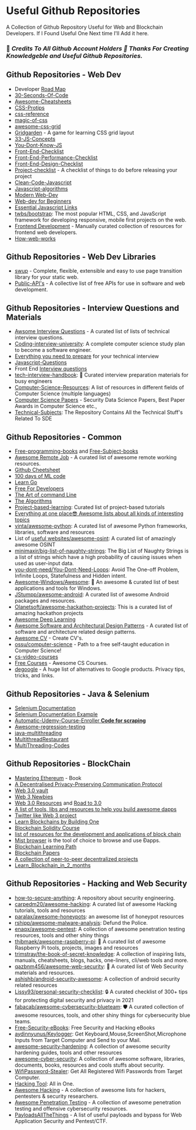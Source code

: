
# Useful Github Repositories

A Collection of Github Repository Useful for Web and Blockchain Developers.
If I Found Useful One Next time I'll Add it here.

### 🎉 *Credits To All Github Account Holders 👏 Thanks For Creating Knowledgeble and Useful Github Repositories.*

## Github Repositories - Web Dev

* Developer [Road Map](https://github.com/kamranahmedse/developer-roadmap)
* [30-Seconds-Of-Code](https://github.com/30-seconds/30-seconds-of-code)
* [Awesome-Cheatsheets](https://github.com/LeCoupa/awesome-cheatsheets)
* [CSS-Protips](https://github.com/AllThingsSmitty/css-protips)
* [css-reference](https://github.com/jgthms/css-reference)
* [magic-of-css](https://github.com/adamschwartz/magic-of-css)
* [awesome-css-grid](https://github.com/valentinogagliardi/awesome-css-grid)
* [Gridgarden](https://github.com/thomaspark/gridgarden) - A game for learning CSS grid layout 
* [33-JS-Concepts](https://github.com/leonardomso/33-js-concepts)
* [You-Dont-Know-JS](https://github.com/getify/You-Dont-Know-JS/)
* [Front-End-Checklist](https://github.com/thedaviddias/Front-End-Checklist)
* [Front-End-Performance-Checklist](https://github.com/thedaviddias/Front-End-Performance-Checklist)
* [Front-End-Design-Checklist](https://github.com/thedaviddias/Front-End-Design-Checklist)
* [Project-checklist](https://github.com/amilajack/project-checklist) - A checklist of things to do before releasing your project
* [Clean-Code-Javascript](https://github.com/ryanmcdermott/clean-code-javascript)
* [Javascript-algorithms](https://github.com/trekhleb/javascript-algorithms)
* [Modern Web-Dev](https://github.com/dexteryy/spellbook-of-modern-webdev)
* [Web-dev for Beginners](https://microsoft.github.io/Web-Dev-For-Beginners/#/)
* [Essential Javascript Links](https://gist.github.com/ericelliott/d576f72441fc1b27dace/0cee592f8f8b7eae39c4b3851ae92b00463b67b9)
* [twbs/bootstrap](https://github.com/twbs/bootstrap): The most popular HTML, CSS, and JavaScript framework for developing responsive, mobile first projects on the web.
* [Frontend Development](https://github.com/dypsilon/frontend-dev-bookmarks) - Manually curated collection of resources for frontend web developers.
* [How-web-works](https://github.com/vasanthk/how-web-works)

## Github Repositories - Web Dev Libraries

* [swup](https://github.com/swup/swup) - Complete, flexible, extensible and easy to use page transition library for your static web.
* [Public-API's](https://github.com/public-apis/public-apis) - A collective list of free APIs for use in software and web development.

## Github Repositories - Interview Questions and Materials

* [Awsome Interview Questions](https://github.com/DopplerHQ/awesome-interview-questions) - A curated list of lists of technical interview questions.
* [Coding-interview-university](https://github.com/jwasham/coding-interview-university#books-for-data-structures-and-algorithms): A complete computer science study plan to become a software engineer.
* [Everything you need to prepare](https://github.com/Olshansk/interview) for your technical interview
* [Javascript-Questions](https://github.com/lydiahallie/javascript-questions)
* Front End [Interview questions](https://github.com/h5bp/Front-end-Developer-Interview-Questions) 
* [tech-interview-handbook](https://github.com/yangshun/tech-interview-handbook): 💯 Curated interview preparation materials for busy engineers
* [Computer-Science-Resources](https://github.com/the-akira/Computer-Science-Resources): A list of resources in different fields of Computer Science (multiple languages)
* [Computer Science Papers](https://github.com/papers-we-love/papers-we-love) - Security Data Science Papers, Best Paper Awards in Computer Science etc.,
* [Technical-Subjects](https://github.com/mrpawan-gupta/Technical-Subjects): The Repository Contains All the Technical Stuff's Related To SDE


## Github Repositories - Common

* [Free-programming-books](https://github.com/EbookFoundation/free-programming-books/blob/main/books/free-programming-books-langs.md) and [Free-Subject-books](https://github.com/EbookFoundation/free-programming-books/blob/main/books/free-programming-books-subjects.md)
* [Awesome Remote Job](https://github.com/lukasz-madon/awesome-remote-job) - A curated list of awesome remote working resources.
* [Github Cheetsheet](https://github.com/tiimgreen/github-cheat-sheet)
* [100 days of ML code](https://github.com/Avik-Jain/100-Days-Of-ML-Code)
* [Learn Go](https://github.com/inancgumus/learngo)
* [Free For Developers](https://github.com/ripienaar/free-for-dev#table-of-contents)
* [The Art of command Line](https://github.com/jlevy/the-art-of-command-line)
* [The Algorithms](https://github.com/orgs/TheAlgorithms/repositories)
* [Project-based-learning](https://github.com/practical-tutorials/project-based-learning): Curated list of project-based tutorials
* [Everything at one place😎 Awesome lists about all kinds of interesting topics](https://github.com/sindresorhus/awesome)
* [vinta/awesome-python](https://github.com/vinta/awesome-python): A curated list of awesome Python frameworks, libraries, software and resources
* List of [useful websites/awesome-osint](https://github.com/jivoi/awesome-osint): A curated list of amazingly awesome OSINT
* [minimaxir/big-list-of-naughty-strings](https://github.com/minimaxir/big-list-of-naughty-strings): The Big List of Naughty Strings is a list of strings which have a high probability of causing issues when used as user-input data.
* [you-dont-need/You-Dont-Need-Loops](https://github.com/you-dont-need/You-Dont-Need-Loops): Avoid The One-off Problem, Infinite Loops, Statefulness and Hidden intent.
* [Awesome-Windows/Awesome](https://github.com/Awesome-Windows/Awesome): 🎉 An awesome & curated list of best applications and tools for Windows.
* [JStumpp/awesome-android](https://github.com/JStumpp/awesome-android): A curated list of awesome Android packages and resources.
* [Olanetsoft/awesome-hackathon-projects](https://github.com/Olanetsoft/awesome-hackathon-projects): This is a curated list of amazing hackathon projects
* [Awesome Deep Learning](https://github.com/ChristosChristofidis/awesome-deep-learning)
* [Awesome Software and Architectural Design Patterns](https://github.com/DovAmir/awesome-design-patterns) - A curated list of software and architecture related design patterns.
* [Awesome CV](https://github.com/posquit0/Awesome-CV) - Create CV's.
* [ossu/computer-science](https://github.com/ossu/computer-science#introduction-to-programming) - Path to a free self-taught education in Computer Science!
* [cs-video-courses](https://github.com/Developer-Y/cs-video-courses)
* [Free Courses](https://github.com/prakhar1989/awesome-courses) - Awesome CS Courses.
* [degoogle](https://github.com/tycrek/degoogle) - A huge list of alternatives to Google products. Privacy tips, tricks, and links.

## Github Repositories - Java & Selenium

* [Selenium Documentation](https://github.com/SeleniumHQ/selenium)
* [Selenium Documentation Example](https://github.com/prisma-archive/chromeless)
* [Automatic-Udemy-Course-Enroller **Code for scraping**](https://github.com/aapatre/Automatic-Udemy-Course-Enroller-GET-PAID-UDEMY-COURSES-for-FREE)
* [Awesome-regression-testing](https://github.com/mojoaxel/awesome-regression-testing)
* [java-multithreading](https://github.com/RameshMF/java-multithreading)
* [MultithreadRestaurant](https://github.com/kaichunwu/MultithreadRestaurant)
* [MultiThreading-Codes](https://github.com/abhinavece/MultiThreading-Codes)


## Github Repositories - BlockChain

* [Mastering Ethereum](https://github.com/ethereumbook/ethereumbook) - Book
* [A Decentralised Privacy-Preserving Communication Protocol](https://github.com/w3f/messaging)
* [Web 3.0 vault](https://github.com/Tikam02/Web3.0_Vault)
* [Web 3 Newbies](https://github.com/Indizr/web3newbies/blob/master/web3newbies.md)
* [Web 3.0 Resources](https://github.com/FrancescoXX/100-days-of-Web3) and [Road to 3.0](https://github.com/dingzhanjun/Road-to-web-3.0)
* [A list of tools, libs and resources to help you build awesome dapps](https://github.com/JoinColony/awesome-web3)
* [Twitter like Web 3 project](https://github.com/Zeno3463/web3.0-twitter-clone)
* [Learn Blockchains by Building One](https://github.com/dvf/blockchain)
* [Blockchain Solidity Course](https://github.com/smartcontractkit/full-blockchain-solidity-course-py)
* [list of resources for the development and applications of block chain](https://github.com/yjjnls/awesome-blockchain)
* [Mist browser](https://github.com/ethereum/mist) is the tool of choice to browse and use Ðapps.
* [Blockchain Learning Path](https://github.com/protofire/blockchain-learning-path)
* [Blockchain Papers](https://github.com/decrypto-org/blockchain-papers)
* [A collection of peer-to-peer decentralized projects](https://github.com/moshest/p2p-index)
* [Learn_Blockchain_in_2_months](https://github.com/llSourcell/Learn_Blockchain_in_2_months)


## Github Repositories - Hacking and Web Security

* [how-to-secure-anything](https://github.com/veeral-patel/how-to-secure-anything): A repository about security engineering.
* [carpedm20/awesome-hacking](https://github.com/carpedm20/awesome-hacking#reverse-engineering): A curated list of awesome Hacking tutorials, tools and resources
* [paralax/awesome-honeypots](https://github.com/paralax/awesome-honeypots): an awesome list of honeypot resources
* [rshipp/awesome-malware-analysis](https://github.com/rshipp/awesome-malware-analysis#domain-analysis): Defund the Police.
* [enaqx/awesome-pentest](https://github.com/enaqx/awesome-pentest#ddos-tools): A collection of awesome penetration testing resources, tools and other shiny things
* [thibmaek/awesome-raspberry-pi](https://github.com/thibmaek/awesome-raspberry-pi): 📝 A curated list of awesome Raspberry Pi tools, projects, images and resources
* [trimstray/the-book-of-secret-knowledge](https://github.com/trimstray/the-book-of-secret-knowledge#tool-openssl): A collection of inspiring lists, manuals, cheatsheets, blogs, hacks, one-liners, cli/web tools and more.
* [qazbnm456/awesome-web-security](https://github.com/qazbnm456/awesome-web-security#tricks-sql-injection): 🐶 A curated list of Web Security materials and resources.
* [ashishb/android-security-awesome](https://github.com/ashishb/android-security-awesome): A collection of android security related resources
* [Lissy93/personal-security-checklist](https://github.com/Lissy93/personal-security-checklist): 🔒 A curated checklist of 300+ tips for protecting digital security and privacy in 2021
* [fabacab/awesome-cybersecurity-blueteam](https://github.com/fabacab/awesome-cybersecurity-blueteam#phishing-awareness-and-reporting): 🛡️ A curated collection of awesome resources, tools, and other shiny things for cybersecurity blue teams.
* [Free-Security-eBooks](https://github.com/Hack-with-Github/Free-Security-eBooks): Free Security and Hacking eBooks
* [aydinnyunus/Keylogger](https://github.com/aydinnyunus/Keylogger): Get Keyboard,Mouse,ScreenShot,Microphone Inputs from Target Computer and Send to your Mail.
* [awesome-security-hardening](https://github.com/decalage2/awesome-security-hardening#password-generators): A collection of awesome security hardening guides, tools and other resources
* [awesome-cyber-security](https://github.com/fabionoth/awesome-cyber-security): A collection of awesome software, libraries, documents, books, resources and cools stuffs about security.
* [WifiPassword-Stealer](https://github.com/aydinnyunus/WifiPassword-Stealer): Get All Registered Wifi Passwords from Target Computer.
* [Hacking Tool](https://github.com/Z4nzu/hackingtool): All in One.
* [Awesome Hacking](https://github.com/Hack-with-Github/Awesome-Hacking) - A collection of awesome lists for hackers, pentesters & security researchers.
* [Awesome Penetration Testing](https://github.com/enaqx/awesome-pentest) - A collection of awesome penetration testing and offensive cybersecurity resources.
* [PayloadsAllTheThings](https://github.com/swisskyrepo/PayloadsAllTheThings) - A list of useful payloads and bypass for Web Application Security and Pentest/CTF.



